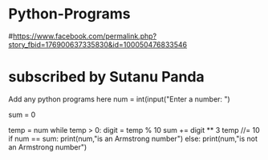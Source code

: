 # Python-Programs
#https://www.facebook.com/permalink.php?story_fbid=176900637335830&id=100050476833546
# subscribed by Sutanu Panda
Add any python programs here num = int(input("Enter a number: ")

sum = 0 

temp = num while temp > 0: 
   digit = temp % 10 
   sum += digit ** 3 
   temp //= 10 
if num == sum: 
print(num,"is an Armstrong number") 
else:
print(num,"is not an Armstrong number")

